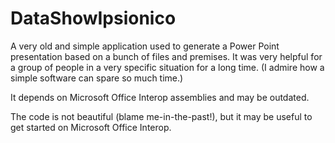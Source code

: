 # DataShowIpsionico
A very old and simple application used to generate a Power Point presentation based on a bunch of files and premises. It was very helpful for a group of people in a very specific situation for a long time. (I admire how a simple software can spare so much time.)

It depends on Microsoft Office Interop assemblies and may be outdated.

The code is not beautiful (blame me-in-the-past!), but it may be useful to get started on Microsoft Office Interop.
